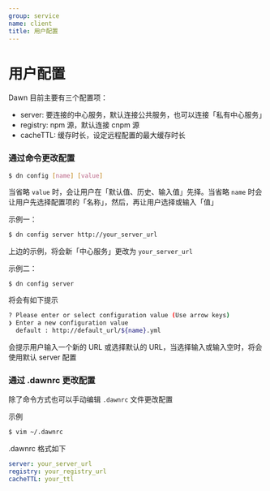```yaml
---
group: service
name: client
title: 用户配置
---
```


# 用户配置

Dawn 目前主要有三个配置项：

- server: 要连接的中心服务，默认连接公共服务，也可以连接「私有中心服务」
- registry: npm 源，默认连接 cnpm 源
- cacheTTL: 缓存时长，设定远程配置的最大缓存时长

### 通过命令更改配置

```sh
$ dn config [name] [value]
```

当省略 `value` 时，会让用户在「默认值、历史、输入值」先择。当省略 `name` 时会让用户先选择配置项的「名称」，然后，再让用户选择或输入「值」

示例一：

```sh
$ dn config server http://your_server_url
```

上边的示例，将会新「中心服务」更改为 `your_server_url`

示例二：

```
$ dn config server
```
将会有如下提示

```sh
? Please enter or select configuration value (Use arrow keys)
❯ Enter a new configuration value
  default : http://default_url/${name}.yml
```

会提示用户输入一个新的 URL 或选择默认的 URL，当选择输入或输入空时，将会使用默认 server 配置

### 通过 .dawnrc 更改配置

除了命令方式也可以手动编辑 `.dawnrc` 文件更改配置

示例
```sh
$ vim ~/.dawnrc
``` 

.dawnrc 格式如下

```yml
server: your_server_url
registry: your_registry_url
cacheTTL: your_ttl
```